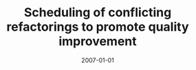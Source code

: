 ---
title: "Scheduling of conflicting refactorings to promote quality improvement"
collection: publications
permalink: /publication/2007-01-01-Scheduling-of-conflicting-refactorings-to-promote-quality-improvement
date: 2007-01-01
venue: 'In the proceedings of Proceedings of the twenty-second IEEE/ACM international conference on Automated software engineering'
citation: ' Hui Liu,  Ge Li,  Zhiyi Ma,  Weizhong Shao, &quot;Scheduling of conflicting refactorings to promote quality improvement.&quot; In the proceedings of Proceedings of the twenty-second IEEE/ACM international conference on Automated software engineering, 2007.'
---